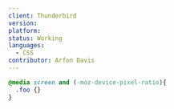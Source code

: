 ```yaml
---
client: Thunderbird
version:
platform:
status: Working
languages:
  - CSS
contributor: Arfon Davis
---
```


```css
@media screen and (-moz-device-pixel-ratio){
  .foo {}
}
```

